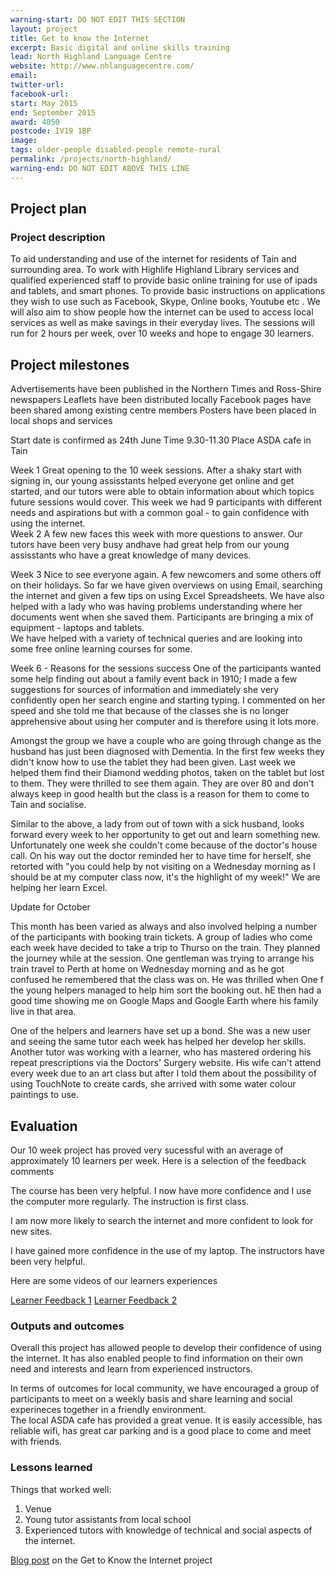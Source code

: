 ```yaml
---
warning-start: DO NOT EDIT THIS SECTION
layout: project
title: Get to know the Internet
excerpt: Basic digital and online skills training
lead: North Highland Language Centre
website: http://www.nhlanguagecentre.com/
email: 
twitter-url: 
facebook-url: 
start: May 2015
end: September 2015
award: 4050
postcode: IV19 1BP
image:
tags: older-people disabled-people remote-rural
permalink: /projects/north-highland/
warning-end: DO NOT EDIT ABOVE THIS LINE
---
```


## Project plan

### Project description

To aid understanding and use of the internet for residents of Tain and surrounding area. To work with Highlife Highland Library services and qualified experienced staff to provide basic online training for use of ipads and tablets, and smart phones. To provide basic instructions on applications they wish to use such as Facebook, Skype, Online books, Youtube etc .  We will also aim to show people how the internet can be used to access local services as well as make savings in their everyday lives.
The sessions will run for 2 hours per week, over 10 weeks and hope to engage 30 learners.


## Project milestones
Advertisements have been published in the Northern Times and Ross-Shire newspapers
Leaflets have been distributed locally
Facebook pages have been shared among existing centre members
Posters have been placed in local shops and services

Start date is confirmed as 24th June
Time 9.30-11.30
Place ASDA cafe in Tain

Week 1
Great opening to the 10 week sessions.  After a shaky start with signing in, our young assisstants helped everyone get online and get started, and our tutors were able to obtain information about which topics future sessions would cover.  This week we had 9 participants with different needs and aspirations but with a common goal - to gain confidence with using the internet.  
Week 2
A few new faces this week with more questions to answer.  Our tutors have been very busy andhave had great help from our young assisstants who have a great knowledge of many devices.

Week 3
Nice to see everyone again.  A few newcomers and some others off on their holidays.  So far we have given overviews on using Email, searching the internet and given a few tips on using Excel Spreadsheets.  We have also helped with a lady who was having problems understanding where her documents went when she saved them.
Participants are bringing a mix of equipment - laptops and tablets.  
We have helped with a variety of technical queries and are looking into some free online learning courses for some.

Week 6 - Reasons for the sessions success
One of the participants wanted some help finding out about a family event back in 1910; I made a few suggestions for sources of information and immediately she very confidently open her search engine and starting typing. I commented on her speed and she told me that because of the classes she is no longer apprehensive about using her computer and is therefore using it lots more. 

Amongst the group we have a couple who are going through change as the husband has just been diagnosed with Dementia. In the first few weeks they didn't know how to use the tablet they had been given. Last week we helped them find their Diamond wedding photos, taken on the tablet but lost to them. They were thrilled to see them again. They are over 80 and don't always keep in good health but the class is a reason for them to come to Tain and socialise.

Similar to the above, a lady from out of town with a sick husband, looks forward every week to her opportunity to get out and learn something new. Unfortunately one week she couldn't come because of the doctor's house call. On his way out the doctor  reminded her to have time for herself, she retorted with "you could help by not visiting on a Wednesday morning as I should be at my computer class now, it's the highlight of my week!" We are helping her learn Excel.

Update for October

This month has been varied as always and also involved helping a number of the participants with booking train tickets.  A group of ladies who come each week have decided to take a trip to Thurso on the train. They planned the journey while at the session.  One gentleman was trying to arrange his train travel to Perth at home on Wednesday morning and as he got confused he remembered that the class was on.  He was thrilled when One f the young helpers managed to help him sort the booking out.  hE then had a good time showing me on Google Maps and Google Earth where his family live in that area.

One of the helpers and learners have set up a bond.  She was a new user and seeing the same tutor each week has helped her develop her skills.  Another tutor was working with a learner, who has mastered ordering his repeat prescriptions via the Doctors' Surgery website.  His wife can't attend every week due to an art class but after I told them about the possibility of using TouchNote to create cards, she arrived with some water colour paintings to use. 




## Evaluation

Our 10 week project has proved very sucessful with an average of approximately 10 learners per week. 
Here is a selection of the feedback comments

The course has been very helpful.  I now have more confidence and I use the computer more regularly.  The instruction is first class.

I am now more likely to search the internet and more confident to look for new sites.

I have gained more confidence in the use of my laptop.  The instructors have been very helpful.  

Here are some videos of our learners experiences 

[Learner Feedback 1](https://youtu.be/G_JKjO1bKyc)
[Learner Feedback 2](https://youtu.be/s2oPBXZOJ0M)





### Outputs and outcomes

Overall this project has allowed people to develop their confidence of using the internet.  It has also enabled people to find information on their own need and interests and learn from experienced instructors.


In terms of outcomes for local community, we have encouraged a group of participants to meet on a weekly basis and share learning and social experineces together in a friendly environment.  
The local ASDA cafe has provided a great venue.  It is easily accessible, has reliable wifi, has great car parking and is a good place to come and meet with friends. 

### Lessons learned

Things that worked well:

1. Venue
2. Young tutor assistants from local school
3. Experienced tutors with knowledge of technical and social aspects of the internet. 

[Blog post](http://www.scvo.org.uk/blog/get-to-know-the-internet/) on the Get to Know the Internet project
